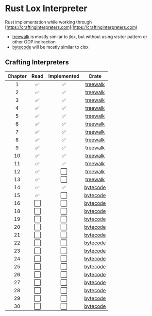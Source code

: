 # Rust Lox Interpreter

Rust implementation while working through [https://craftinginterpreters.com](https://craftinginterpreters.com)

- [treewalk](./treewalk) is mostly similar to jlox, but without using visitor pattern or other OOP indirection
- [bytecode](./bytecode) will be mostly similar to clox

## Crafting Interpreters

| Chapter | Read | Implemented | Crate |
| :---: | :---: | :---: | :---: |
| 1 | ✅ | ✅ | [treewalk](./treewalk) |
| 2 | ✅ | ✅ | [treewalk](./treewalk) |
| 3 | ✅ | ✅ | [treewalk](./treewalk) |
| 4 | ✅ | ✅ | [treewalk](./treewalk) |
| 5 | ✅ | ✅ | [treewalk](./treewalk) |
| 6 | ✅ | ✅ | [treewalk](./treewalk) |
| 7 | ✅ | ✅ | [treewalk](./treewalk) |
| 8 | ✅ | ✅ | [treewalk](./treewalk) |
| 9 | ✅ | ✅ | [treewalk](./treewalk) |
| 10 | ✅ | ✅ | [treewalk](./treewalk) |
| 11 | ✅ | ✅ | [treewalk](./treewalk) |
| 12 | ✅ | ⬜️ | [treewalk](./treewalk) |
| 13 | ✅ | ⬜️ | [treewalk](./treewalk) |
| 14 | ✅ | ✅ | [bytecode](./bytecode) |
| 15 | ✅ | ⬜️ | [bytecode](./bytecode) |
| 16 | ⬜️ | ⬜️ | [bytecode](./bytecode) |
| 18 | ⬜️ | ⬜️ | [bytecode](./bytecode) |
| 19 | ⬜️ | ⬜️ | [bytecode](./bytecode) |
| 20 | ⬜️ | ⬜️ | [bytecode](./bytecode) |
| 21 | ⬜️ | ⬜️ | [bytecode](./bytecode) |
| 22 | ⬜️ | ⬜️ | [bytecode](./bytecode) |
| 23 | ⬜️ | ⬜️ | [bytecode](./bytecode) |
| 24 | ⬜️ | ⬜️ | [bytecode](./bytecode) |
| 25 | ⬜️ | ⬜️ | [bytecode](./bytecode) |
| 26 | ⬜️ | ⬜️ | [bytecode](./bytecode) |
| 27 | ⬜️ | ⬜️ | [bytecode](./bytecode) |
| 28 | ⬜️ | ⬜️ | [bytecode](./bytecode) |
| 29 | ⬜️ | ⬜️ | [bytecode](./bytecode) |
| 30 | ⬜️ | ⬜️ | [bytecode](./bytecode) |
